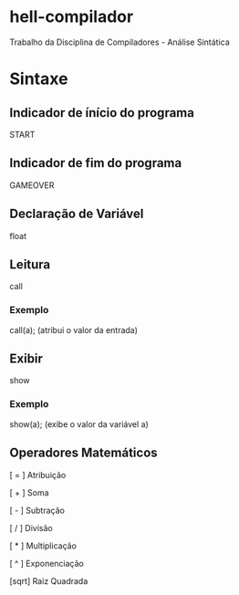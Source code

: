 # hell-compilador
Trabalho da Disciplina de Compiladores - Análise Sintática

# Sintaxe
## Indicador de ínício do programa
START

## Indicador de fim do programa
GAMEOVER

## Declaração de Variável
float

## Leitura
call

### Exemplo
call(a); (atribui o valor da entrada)

## Exibir 
show

### Exemplo
show(a); (exibe o valor da variável a)

## Operadores Matemáticos

[ = ] Atribuição

[ + ] Soma

[ - ] Subtração

[ / ] Divisão

[ * ] Multiplicação

[ ^ ] Exponenciação

[sqrt] Raiz Quadrada

#
